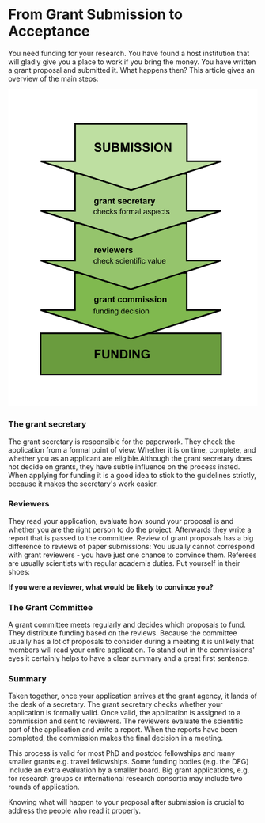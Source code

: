 # From Grant Submission to Acceptance

You need funding for your research. You have found a host institution that will gladly give you a place to work if you bring the money. You have written a grant proposal and submitted it. What happens then? This article gives an overview of the main steps:

![The grant application process](images/grant_process.png)

### The grant secretary

The grant secretary is responsible for the paperwork. They check the application from a formal point of view: Whether it is on time, complete, and whether you as an applicant are eligible.Although the grant secretary does not decide on grants, they have subtle influence on the process insted. When applying for funding it is a good idea to stick to the guidelines strictly, because it makes the secretary's work easier.

### Reviewers

They read your application, evaluate how sound your proposal is and whether you are the right person to do the project. Afterwards they write a report that is passed to the committee. Review of grant proposals has a big difference to reviews of paper submissions: You usually cannot correspond with grant reviewers - you have just one chance to convince them. Referees are usually scientists with regular academis duties. Put yourself in their shoes: 

**If you were a reviewer, what would be likely to convince you?**

### The Grant Committee

A grant committee meets regularly and decides which proposals to fund. They distribute funding based on the reviews. Because the committee usually has a lot of proposals to consider during a meeting it is unlikely that members will read your entire application. To stand out in the commissions' eyes it certainly helps to have a clear summary and a great first sentence.

### Summary

Taken together, once your application arrives at the grant agency, it lands of the desk of a secretary. The grant secretary checks whether your application is formally valid. Once valid, the application is assigned to a commission and sent to reviewers. The reviewers evaluate the scientific part of the application and write a report. When the reports have been completed, the commission makes the final decision in a meeting.

This process is valid for most PhD and postdoc fellowships and many smaller grants e.g. travel fellowships. Some funding bodies (e.g. the DFG) include an extra evaluation by a smaller board. Big grant applications, e.g. for research groups or international research consortia may include two rounds of application.

Knowing what will happen to your proposal after submission is crucial to address the people who read it properly.
